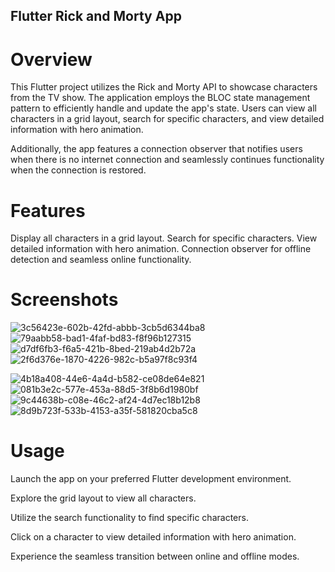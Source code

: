 ## Flutter Rick and Morty App
# Overview
This Flutter project utilizes the Rick and Morty API to showcase characters from the TV show. The application employs the BLOC state management pattern to efficiently handle and update the app's state. Users can view all characters in a grid layout, search for specific characters, and view detailed information with hero animation.

Additionally, the app features a connection observer that notifies users when there is no internet connection and seamlessly continues functionality when the connection is restored.

# Features
Display all characters in a grid layout.
Search for specific characters.
View detailed information with hero animation.
Connection observer for offline detection and seamless online functionality.
# Screenshots
![3c56423e-602b-42fd-abbb-3cb5d6344ba8](https://github.com/sofyanHossam/RickAndMorty_flutterApi/assets/71347697/0dba8a4f-a69c-4ac3-8759-b2e9a01f56d3)  ![79aabb58-bad1-4faf-bd83-f8f96b127315](https://github.com/sofyanHossam/RickAndMorty_flutterApi/assets/71347697/1a9bd781-2572-4286-bcee-47577720bb0e)  ![d7df6fb3-f6a5-421b-8bed-219ab4d2b72a](https://github.com/sofyanHossam/RickAndMorty_flutterApi/assets/71347697/dc76a7a0-7730-4028-bc40-73e0354cf7d5)  ![2f6d376e-1870-4226-982c-b5a97f8c93f4](https://github.com/sofyanHossam/RickAndMorty_flutterApi/assets/71347697/92aec6f6-7e50-4d4d-8a92-770a9dfe038d)

![4b18a408-44e6-4a4d-b582-ce08de64e821](https://github.com/sofyanHossam/RickAndMorty_flutterApi/assets/71347697/9e28d1e5-defd-47fd-9f09-51e02275f865) ![081b3e2c-577e-453a-88d5-3f8b6d1980bf](https://github.com/sofyanHossam/RickAndMorty_flutterApi/assets/71347697/85042166-0eec-422d-b1c6-fb01d888e1fe) ![9c44638b-c08e-46c2-af24-4d7ec18b12b8](https://github.com/sofyanHossam/RickAndMorty_flutterApi/assets/71347697/2dcfdf1b-f2bb-4150-8b68-bbc9efa046da) ![8d9b723f-533b-4153-a35f-581820cba5c8](https://github.com/sofyanHossam/RickAndMorty_flutterApi/assets/71347697/0f0c7733-df4d-4e33-9bfe-0a86ed1205b1)



# Usage
Launch the app on your preferred Flutter development environment.

Explore the grid layout to view all characters.

Utilize the search functionality to find specific characters.

Click on a character to view detailed information with hero animation.

Experience the seamless transition between online and offline modes.

